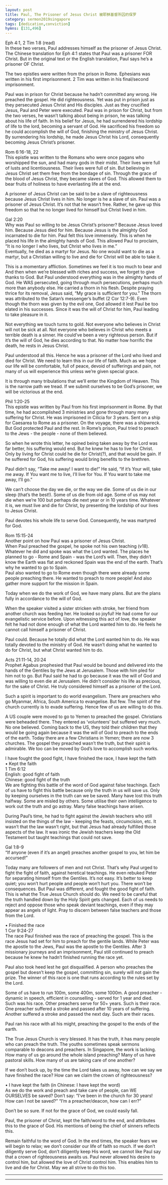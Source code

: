 ```yaml
---  
layout: post  
title: Paul, The Prisoner of Jesus Christ 被耶稣基督所囚的保罗  
category: sermon2019singapore  
tags: [dedication,conviction]  
hymns: [131,496]  
---
```


Eph 4:1, 2 Tim 1:8 (read)  
In these two verses, Paul addresses himself as the prisoner of Jesus Christ. The Chinese translation for Eph 4:1 states that Paul was a prisoner FOR Christ. But in the original text or the English translation, Paul says he’s a prisoner OF Christ. 

The two epistles were written from the prison in Rome. Ephesians was written in his first imprisonment. 2 Tim was written in his final/second imprisonment.

Paul was in prison for Christ because he hadn’t committed any wrong. He preached the gospel. He did righteousness. Yet was put in prison just as they persecuted Jesus Christ and His disciples. Just as they crucified Jesus, Paul and Peter were executed. Paul was in prison for Christ, but from the two verses, he wasn’t talking about being in prison, he was talking about his life of faith. In his belief for Jesus, he had surrendered his lordship of life to the lord, becoming a servant of God. He sacrificed his freedom so he could accomplish the will of God, finishing the ministry of Jesus Christ. By surrendering his lordship, he made Jesus Christ his Lord, consequently becoming Jesus Christ’s prisoner. 

Rom 6:16-18, 22  
This epistle was written to the Romans who were once pagans who worshipped the sun, and had many gods in their midst. Their lives were full of lusts and licentiousness. Their lives were full of sin. But believing in Jesus Christ set them free from the bondage of sin. Through the grace of the blood of Jesus Christ, they became slaves of God. This allowed them to bear fruits of holiness to have everlasting life at the end. 

A prisoner of Jesus Christ can be said to be a slave of righteousness because Jesus Christ lives in him. No longer is he a slave of sin. Paul was a prisoner of Jesus Christ. It’s not that he wasn’t free. Rather, he gave up this freedom so that he no longer lived for himself but Christ lived in him. 

Gal 2:20  
Why was Paul so willing to be Jesus Christ’s prisoner? Because Jesus loved him. Because Jesus died for him. Because Jesus is the almighty God incarnated to die for him. Paul felt this love immensely. This is when he placed his life in the almighty hands of God. This allowed Paul to proclaim, “It is no longer I who lives, but Christ who lives in me.”  
Eventually, he died as a martyr for Jesus. No one would want to die as a martyr, but a Christian willing to live and die for Christ will be able to take it. 

This is a momentary affliction. Sometimes we feel it is too much to bear and  
And then when we’re blessed with riches and success, we forget to give thanks to God. But Paul understood everything was in the almighty hands of God. He WAS persecuted, going through much persecutions, perhaps much more than anybody else. He carried a thorn in his flesh. Despite praying thrice for its removal, Jesus said, “My grace is sufficient for you.” The thorn was attributed to the Satan’s messenger’s buffet (2 Cor 12:7-9). Even though the thorn was given by the evil one, God allowed it lest Paul be too elated in his successes. Since it was the will of Christ for him, Paul leading to take pleasure in it. 

Not everything we touch turns to gold. Not everyone who believes in Christ will not be sick at all. Not everyone who believes in Christ who meets a terrible death is a sinner. He could’ve been a very righteous person. But if it’s the will of God, he dies according to that. No matter how horrific the death, he rests in Jesus Christ. 

Paul understood all this. Hence he was a prisoner of the Lord who lived and died for Christ. We need to learn this in our life of faith. Much as we hope our life will be comfortable, full of peace, devoid of sufferings and pain, not many of us will experience this unless we’re given special grace. 

It is through many tribulations that we’ll enter the Kingdom of Heaven. This is the narrow path we tread. If we submit ourselves to be God’s prisoner, we will be victorious at the end. 

Phil 1:20-25  
This epistle was written by Paul from his first imprisonment in Rome. By that time, he had accomplished 3 ministries and gone through many many suffering for Christ. He was imprisoned in Cilicia for 3 years. Sent on a ship for Caesarea to Rome as a prisoner. On the voyage, there was a shipwreck. But God protected Paul and the rest. In Rome’s prison, Paul tried to preach to the Jews - the people - none of them believed. 

So when he wrote this letter, he opined being taken away by the Lord was far better, his suffering would end. But he knew he has to live for Christ. Only by living for Christ could he die for Christ(?), and that would be gain. If he suffered for God, his suffering would bring benefits to the brethren.

Paul didn’t say, “Take me away! I want to die!” He said, “If it’s Your will, take me away. If You want me to live, I’ll live for You. If You want to take me away, I’ll go.” 

We can’t choose the day we die, or the way we die. Some of us die in our sleep (that’s the best!). Some of us die from old age. Some of us may not die when we’re 100 but perhaps die next year or in 10 years time. Whatever it is, we must live and die for Christ, by presenting the lordship of our lives to Jesus Christ. 

Paul devotes his whole life to serve God. Consequently, he was martyred for God. 

Rom 15:15-24  
Another point on how Paul was a prisoner of Jesus Christ.  
When Paul preached the gospel, he spoke not his own teaching (v18). Whatever he did and spoke was what the Lord wanted. The places he planned to go - Rome and Spain - was the Lord’s will. Then, they didn’t know the Earth was flat and reckoned Spain was the end of the earth. That’s why he wanted to go to Spain.  
Paul also wanted to go to Rome even though there were already some people preaching there. He wanted to preach to more people! And also gather more support for the mission in Spain.

Today when we do the work of God, we have many plans. But are the plans fully in accordance to the will of God. 

When the speaker visited a sister stricken with stroke, her friend from another church was feeding her. He looked so joyful! He had come for our evangelistic service before. Upon witnessing this act of love, the speaker felt he had not done enough of what the Lord wanted him to do. He feels he cannot call himself a prisoner of Christ. 

Paul could. Because he totally did what the Lord wanted him to do. He was totally devoted to the ministry of God. He wasn’t doing what he wanted to do for Christ, but what Christ wanted him to do. 

Acts 21:11-14, 20:24  
Prophet Agabus prophesied that Paul would be bound and delivered into the hands of the Gentiles by the Jews at Jerusalem. Those with him pled for him not to go. But Paul said he had to go because it was the will of God and was willing to even die at Jerusalem. He didn’t consider his life as precious, for the sake of Christ. He truly considered himself as a prisoner of the Lord. 

Such a spirit is important to do world evangelism. There are preachers who go Myanmar, Africa, South America to evangelise. But few. The spirit of the church currently is to evade suffering. Hence few of us are willing to do this. 

A US couple were moved to go to Yemen to preached the gospel. Christians were beheaded there. They entered as ‘volunteers’ but suffered very much. No one believed. Coming back to the US, they told their children that they would be going again because it was the will of God to preach to the ends of the earth. Today there are a few Christians in Yemen; there are now 3 churches. The gospel they preached wasn’t the truth, but their spirit is admirable. We too can be moved by God’s love to accomplish such works. 

I have fought the good fight, I have finished the race, I have kept the faith  
• Kept the faith  
1 Tim 6:12  
English: good fight of faith  
Chinese: good fight of the truth  
We are fighting this battle of the word of God against false teachings. Each of us have to fight this battle because only the truth in us will save us. Only by keeping ourselves in the truth can we be saved. Many have lost this truth halfway. Some are misled by others. Some utilise their own intelligence to work out the truth and go astray. Many false teachings have arisen.

During Paul’s time, he had to fight against the Jewish teachers who still insisted on the things of the law - keeping the feasts, circumcision, etc. It wasn’t that the law wasn’t right, but that Jesus had already fulfilled those aspects of the law. It was ironic the Jewish teachers keep the Old Testament but taught teachings that could not save. 

Gal 1:8-9  
“If anyone (even if it’s an angel) preaches another gospel to you, let him be accursed!”

Today many are followers of men and not Christ. That’s why Paul urged to fight the fight of faith, against heretical teachings. He even rebuked Peter for separating himself from the Gentiles. It’s not easy. It’s better to keep quiet; you won’t hurt people and people won’t hurt you. There won’t be consequences. But Paul was different, and fought the good fight of faith. This is what the True Jesus Church should do. We need to be careful that the truth handled down by the Holy Spirit gets changed. Each of us needs to reject and oppose those who speak deviant teachings, even if they may appear as angels of light. Pray to discern between false teachers and those from the Lord. 

• Finished the race  
1 Cor 9:24-27  
The race Paul finished was the race of preaching the gospel. This is the race Jesus had set for him to preach for the gentile lands. While Peter was the apostle to the Jews, Paul was the apostle to the Gentiles. After 3 missionary journeys and an imprisonment, Paul still continued to preach because he knew he hadn’t finished running the race yet.

Paul also took heed lest he got disqualified. A person who preaches the gospel but doesn’t keep the gospel, committing sin, surely will not gain the prize. The winner of this race is one that runs according to the rules set by the Lord. 

Some of us have to run 100m, some 400m, some 1000m. A good preacher - dynamic in speech, efficient in counselling - served for 1 year and died. Such was his race. Other preachers serve for 50+ years. Such is their race. One preacher suffered a stroke and passed after 10 years of suffering. Another suffered a stroke and passed the next day. Such are their races.

Paul ran his race with all his might, preaching the gospel to the ends of the earth. 

The True Jesus Church is very blessed. It has the truth, it has many people who can preach the truth. The youths sometimes speak sermons comparable to deacons and preachers. In Singapore, the work is lacking. How many of us go around the whole island preaching? Many of us have pastoral skills. How many of us are taking care of one another?

If we don’t buck up, by the time the Lord takes us away, how can we say we have finished the race? How can we claim the crown of righteousness?

• I have kept the faith (in Chinese: I have kept the word)  
As we do the work and preach and take care of people, can WE OURSELVES be saved? Don’t say: “I’ve been in the church for 30 years! How can I not be saved?” “I’m a preacher/deacon, how can I err?”

Don’t be so sure. If not for the grace of God, we could easily fall. 

Paul, the prisoner of Christ, kept the faith/word to the end, and attributes this to the grace of God. His mentions of being the chief of sinners reflects this. 

Remain faithful to the word of God. In the end times, the speaker fears we will begin to relax; we don’t consider our life of faith so much. If we don’t diligently serve God, don’t diligently keep His word, we cannot like Paul say that a crown of righteousness awaits us. Paul never allowed his desire to control him, but allowed the love of Christ control him. This enables him to live and die for Christ. May we all strive to do this too.



----  
****
